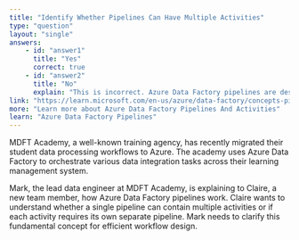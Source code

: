 ```yaml
---
title: "Identify Whether Pipelines Can Have Multiple Activities"
type: "question"
layout: "single"
answers:
    - id: "answer1"
      title: "Yes"
      correct: true
    - id: "answer2"
      title: "No"
      explain: "This is incorrect. Azure Data Factory pipelines are designed to contain multiple activities that work together to accomplish complex data processing tasks."
link: "https://learn.microsoft.com/en-us/azure/data-factory/concepts-pipelines-activities"
more: "Learn more about Azure Data Factory Pipelines And Activities"
learn: "Azure Data Factory Pipelines"
---
```


MDFT Academy, a well-known training agency, has recently migrated their student data processing workflows to Azure. The academy uses Azure Data Factory to orchestrate various data integration tasks across their learning management system.

Mark, the lead data engineer at MDFT Academy, is explaining to Claire, a new team member, how Azure Data Factory pipelines work. Claire wants to understand whether a single pipeline can contain multiple activities or if each activity requires its own separate pipeline. Mark needs to clarify this fundamental concept for efficient workflow design.